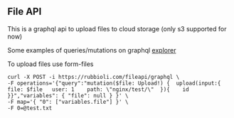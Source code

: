 ## File API
This is a graphql api to upload files to cloud storage (only s3 supported for now)

Some examples of queries/mutations on graphql
[explorer](https://rubbioli.com/fileapi/graphql/explorer?query=mutation%20delete%20%7B%0A%20%20delete(id%3A%20%22%22)%0A%7D%0A%0Amutation%20move%20%7B%0A%20%20move(input%3A%20%7Bid%3A%20%22%22%2C%20user%3A%202%2C%20newPath%3A%20%22test%2Facl%2Ffile.txt%22%7D)%20%7B%0A%20%20%20%20id%0A%20%20%7D%0A%7D%0A%0Aquery%20get%20%7B%0A%20%20file(id%3A%20%22Mi90ZXN0L2FjbC9maWxlLnR4dA%3D%3D%22)%20%7B%0A%20%20%20%20id%0A%20%20%20%20name%0A%20%20%20%20path%0A%20%20%20%20user%0A%20%20%20%20fileType%0A%20%20%20%20size%0A%20%20%20%20createdAt%0A%20%20%20%20updatedAt%0A%20%20%20%20downloadURL%0A%20%20%7D%0A%7D%0A%0Aquery%20list%20%7B%0A%20%20listUserFiles(user%3A%201)%20%7B%0A%20%20%20%20id%0A%20%20%20%20name%0A%20%20%20%20path%0A%20%20%20%20user%0A%20%20%20%20fileType%0A%20%20%20%20size%0A%20%20%20%20updatedAt%0A%20%20%20%20downloadURL%0A%20%20%7D%0A%7D%0A&operationName=get)

To upload files use form-files
```
curl -X POST -i https://rubbioli.com/fileapi/graphql \
-F operations='{"query":"mutation($file: Upload!) {  upload(input:{ file: $file   user: 1    path: \"nginx/test/\"  }){    id  }}","variables": { "file": null } }' \  
-F map='{ "0": ["variables.file"] }' \
-F 0=@test.txt
```
